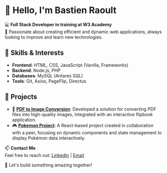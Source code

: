# 👋 Hello, I'm Bastien Raoult

💻 **Full Stack Developer in training at W3 Academy**  
🎯 Passionate about creating efficient and dynamic web applications, always looking to improve and learn new technologies.  

## 🚀 Skills & Interests
- **Frontend**: HTML, CSS, JavaScript (Vanilla, Frameworks)  
- **Backend**: Node.js, PHP  
- **Databases**: MySQL (Antares SQL)  
- **Tools**: Git, Axios, PageFlip, Directus  

## 🌟 Projects
- 🔧 **[PDF to Image Conversion](https://github.com/kimiko1/PdfToImagesConverter)**: Developed a solution for converting PDF files into high-quality images, integrated with an interactive flipbook application.  
- 🎮 **[Pokemon Project](https://github.com/3wa-Binome/pokemon-project)**: A React-based project created in collaboration with a peer, focusing on dynamic components and state management to display Pokémon data interactively.

📫 **Contact Me**  
Feel free to reach out: [LinkedIn]([https://www.linkedin.com/in/your-profile](https://www.linkedin.com/in/bastien-raoult-605712295/)) | [Email](mailto:bastien.raoult1pro@gmail.com)

🚀 Let's build something amazing together!
